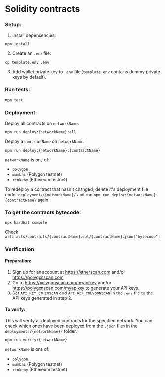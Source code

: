 # Solidity contracts

### Setup:

1. Install dependencies:

```
npm install
```

2. Create an `.env` file:

```
cp template.env .env
```

3. Add wallet private key to `.env` file (`template.env` contains dummy private keys by default).

### Run tests:

```
npm test
```

### Deployment:

Deploy all contracts on `networkName`:

```
npm run deploy:{networkName}:all
```

Deploy a `contractName` on `networkName`:

```
npm run deploy:{networkName}:{contractName}
```

`networkName` is one of:

- `polygon`
- `mumbai` (Polygon testnet)
- `rinkeby` (Ethereum testnet)

To redeploy a contract that hasn't changed, delete it's deployment file under `deployments/{networkName}/` and run `npm run deploy:{networkName}:{contractName}` again.

### To get the contracts bytecode:

```
npx hardhat compile
```

Check `artifacts/contracts/{contractName}.sol/{contractName}.json["bytecode"]`

### Verification

#### Preparation:

1. Sign up for an account at https://etherscan.com and/or https://polygonscan.com
2. Go to https://polygonscan.com/myapikey and/or https://polygonscan.com/myapikey to generate your API keys.
3. Set `API_KEY_ETHERSCAN` and `API_KEY_POLYGONSCAN` in the `.env` file to the API keys generated in step 2.

#### To verify:

This will verify all deployed contracts for the specified network.
You can check which ones have been deployed from the `.json` files in the `deployments/{networkName}/` folder.

```
npm run verify:{networkName}
```

`networkName` is one of:

- `polygon`
- `mumbai` (Polygon testnet)
- `rinkeby` (Ethereum testnet)
